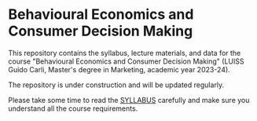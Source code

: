 # Behavioural Economics and Consumer Decision Making

This repository contains the syllabus, lecture materials, and data for the course "Behavioural Economics and Consumer Decision Making" (LUISS Guido Carli, Master's degree in Marketing, academic year 2023-24).

The repository is under construction and will be updated regularly.

Please take some time to read the [SYLLABUS](Syllabus/Syllabus.md) carefully and make sure you understand all the course requirements.
